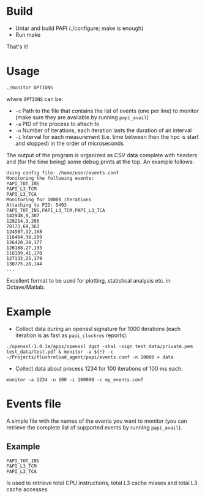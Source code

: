 # Build

* Untar and build PAPI (./configure; make is enough)
* Run make

That's it!

# Usage

`./monitor OPTIONS`

where `OPTIONS` can be:

* `-c` Path to the file that contains the list of events (one per line) to monitor (make sure they are available by running `papi_avail`)
* `-a` PID of the process to attach to
* `-n` Number of iterations, each iteration lasts the duration of an interval
* `-i` Interval for each measurement (i.e. time between then the hpc is start and stopped) in the order of microseconds

The output of the program is organized as CSV data complete with headers and (for the time being) some debug prints at the top. An example follows:

	Using config file: /home/user/events.conf
	Monitoring the following events:
	PAPI_TOT_INS
	PAPI_L3_TCM
	PAPI_L3_TCA
	Monitoring for 10000 iterations
	Attaching to PID: 5403
	PAPI_TOT_INS,PAPI_L3_TCM,PAPI_L3_TCA
	142948,9,307
	128214,9,266
	78173,69,363
	124587,32,168
	116464,38,209
	126420,28,177
	126188,27,133
	118189,41,170
	127132,25,179
	130775,28,144
	...

Excellent format to be used for plotting, statistical analysis etc. in Octave/Matlab.

# Example

* Collect data during an openssl signature for 1000 iterations (each iteration is as fast as `papi_clockres` reports):

`./openssl-1.0.1e/apps/openssl dgst -sha1 -sign test_data/private.pem test_data/test.pdf & monitor -a ${!} -c ~/Projects/flushreload_agent/papi/events.conf -n 10000 > data`

* Collect data about process 1234 for 100 iterations of 100 ms each:

`monitor -a 1234 -n 100 -i 100000 -c my_events.conf`

# Events file

A simple file with the names of the events you want to monitor (you can retrieve the complete list of supported events by running `papi_avail`).

## Example

    PAPI_TOT_INS
    PAPI_L3_TCM
    PAPI_L3_TCA

Is used to retrieve total CPU instructions, total L3 cache misses and total L3 cache accesses.